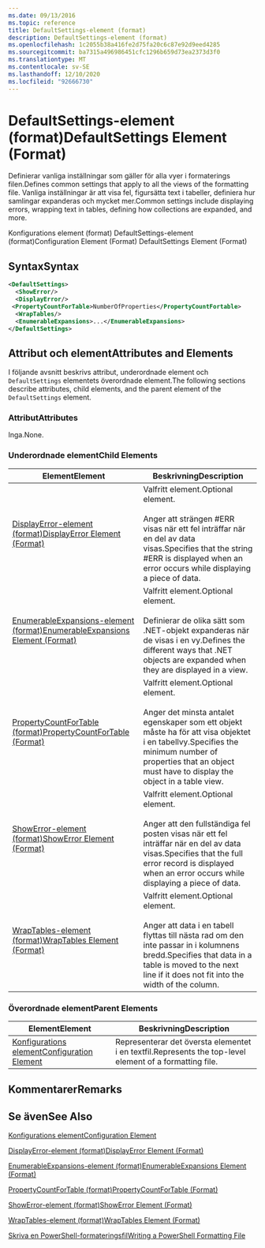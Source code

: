 ```yaml
---
ms.date: 09/13/2016
ms.topic: reference
title: DefaultSettings-element (format)
description: DefaultSettings-element (format)
ms.openlocfilehash: 1c2055b38a416fe2d75fa20c6c87e92d9eed4285
ms.sourcegitcommit: ba7315a496986451cfc1296b659d73ea2373d3f0
ms.translationtype: MT
ms.contentlocale: sv-SE
ms.lasthandoff: 12/10/2020
ms.locfileid: "92666730"
---
```

# <a name="defaultsettings-element-format"></a><span data-ttu-id="d6d80-103">DefaultSettings-element (format)</span><span class="sxs-lookup"><span data-stu-id="d6d80-103">DefaultSettings Element (Format)</span></span>

<span data-ttu-id="d6d80-104">Definierar vanliga inställningar som gäller för alla vyer i formaterings filen.</span><span class="sxs-lookup"><span data-stu-id="d6d80-104">Defines common settings that apply to all the views of the formatting file.</span></span> <span data-ttu-id="d6d80-105">Vanliga inställningar är att visa fel, figursätta text i tabeller, definiera hur samlingar expanderas och mycket mer.</span><span class="sxs-lookup"><span data-stu-id="d6d80-105">Common settings include displaying errors, wrapping text in tables, defining how collections are expanded, and more.</span></span>

<span data-ttu-id="d6d80-106">Konfigurations element (format) DefaultSettings-element (format)</span><span class="sxs-lookup"><span data-stu-id="d6d80-106">Configuration Element (Format) DefaultSettings Element (Format)</span></span>

## <a name="syntax"></a><span data-ttu-id="d6d80-107">Syntax</span><span class="sxs-lookup"><span data-stu-id="d6d80-107">Syntax</span></span>

```xml
<DefaultSettings>
  <ShowError/>
  <DisplayError/>
 <PropertyCountForTable>NumberOfProperties</PropertyCountFortable>
  <WrapTables/>
  <EnumerableExpansions>...</EnumerableExpansions>
</DefaultSettings>
```

## <a name="attributes-and-elements"></a><span data-ttu-id="d6d80-108">Attribut och element</span><span class="sxs-lookup"><span data-stu-id="d6d80-108">Attributes and Elements</span></span>

<span data-ttu-id="d6d80-109">I följande avsnitt beskrivs attribut, underordnade element och `DefaultSettings` elementets överordnade element.</span><span class="sxs-lookup"><span data-stu-id="d6d80-109">The following sections describe attributes, child elements, and the parent element of the `DefaultSettings` element.</span></span>

### <a name="attributes"></a><span data-ttu-id="d6d80-110">Attribut</span><span class="sxs-lookup"><span data-stu-id="d6d80-110">Attributes</span></span>

<span data-ttu-id="d6d80-111">Inga.</span><span class="sxs-lookup"><span data-stu-id="d6d80-111">None.</span></span>

### <a name="child-elements"></a><span data-ttu-id="d6d80-112">Underordnade element</span><span class="sxs-lookup"><span data-stu-id="d6d80-112">Child Elements</span></span>

|<span data-ttu-id="d6d80-113">Element</span><span class="sxs-lookup"><span data-stu-id="d6d80-113">Element</span></span>|<span data-ttu-id="d6d80-114">Beskrivning</span><span class="sxs-lookup"><span data-stu-id="d6d80-114">Description</span></span>|
|-------------|-----------------|
|[<span data-ttu-id="d6d80-115">DisplayError-element (format)</span><span class="sxs-lookup"><span data-stu-id="d6d80-115">DisplayError Element (Format)</span></span>](./displayerror-element-format.md)|<span data-ttu-id="d6d80-116">Valfritt element.</span><span class="sxs-lookup"><span data-stu-id="d6d80-116">Optional element.</span></span><br /><br /> <span data-ttu-id="d6d80-117">Anger att strängen #ERR visas när ett fel inträffar när en del av data visas.</span><span class="sxs-lookup"><span data-stu-id="d6d80-117">Specifies that the string #ERR is displayed when an error occurs while displaying a piece of data.</span></span>|
|[<span data-ttu-id="d6d80-118">EnumerableExpansions-element (format)</span><span class="sxs-lookup"><span data-stu-id="d6d80-118">EnumerableExpansions Element (Format)</span></span>](./enumerableexpansions-element-format.md)|<span data-ttu-id="d6d80-119">Valfritt element.</span><span class="sxs-lookup"><span data-stu-id="d6d80-119">Optional element.</span></span><br /><br /> <span data-ttu-id="d6d80-120">Definierar de olika sätt som .NET-objekt expanderas när de visas i en vy.</span><span class="sxs-lookup"><span data-stu-id="d6d80-120">Defines the different ways that .NET objects are expanded when they are displayed in a view.</span></span>|
|[<span data-ttu-id="d6d80-121">PropertyCountForTable (format)</span><span class="sxs-lookup"><span data-stu-id="d6d80-121">PropertyCountForTable (Format)</span></span>](./propertycountfortable-element-format.md)|<span data-ttu-id="d6d80-122">Valfritt element.</span><span class="sxs-lookup"><span data-stu-id="d6d80-122">Optional element.</span></span><br /><br /> <span data-ttu-id="d6d80-123">Anger det minsta antalet egenskaper som ett objekt måste ha för att visa objektet i en tabellvy.</span><span class="sxs-lookup"><span data-stu-id="d6d80-123">Specifies the minimum number of properties that an object must have to display the object in a table view.</span></span>|
|[<span data-ttu-id="d6d80-124">ShowError-element (format)</span><span class="sxs-lookup"><span data-stu-id="d6d80-124">ShowError Element (Format)</span></span>](./showerror-element-format.md)|<span data-ttu-id="d6d80-125">Valfritt element.</span><span class="sxs-lookup"><span data-stu-id="d6d80-125">Optional element.</span></span><br /><br /> <span data-ttu-id="d6d80-126">Anger att den fullständiga fel posten visas när ett fel inträffar när en del av data visas.</span><span class="sxs-lookup"><span data-stu-id="d6d80-126">Specifies that the full error record is displayed when an error occurs while displaying a piece of data.</span></span>|
|[<span data-ttu-id="d6d80-127">WrapTables-element (format)</span><span class="sxs-lookup"><span data-stu-id="d6d80-127">WrapTables Element (Format)</span></span>](./wraptables-element-format.md)|<span data-ttu-id="d6d80-128">Valfritt element.</span><span class="sxs-lookup"><span data-stu-id="d6d80-128">Optional element.</span></span><br /><br /> <span data-ttu-id="d6d80-129">Anger att data i en tabell flyttas till nästa rad om den inte passar in i kolumnens bredd.</span><span class="sxs-lookup"><span data-stu-id="d6d80-129">Specifies that data in a table is moved to the next line if it does not fit into the width of the column.</span></span>|

### <a name="parent-elements"></a><span data-ttu-id="d6d80-130">Överordnade element</span><span class="sxs-lookup"><span data-stu-id="d6d80-130">Parent Elements</span></span>

|<span data-ttu-id="d6d80-131">Element</span><span class="sxs-lookup"><span data-stu-id="d6d80-131">Element</span></span>|<span data-ttu-id="d6d80-132">Beskrivning</span><span class="sxs-lookup"><span data-stu-id="d6d80-132">Description</span></span>|
|-------------|-----------------|
|[<span data-ttu-id="d6d80-133">Konfigurations element</span><span class="sxs-lookup"><span data-stu-id="d6d80-133">Configuration Element</span></span>](./configuration-element-format.md)|<span data-ttu-id="d6d80-134">Representerar det översta elementet i en textfil.</span><span class="sxs-lookup"><span data-stu-id="d6d80-134">Represents the top-level element of a formatting file.</span></span>|

## <a name="remarks"></a><span data-ttu-id="d6d80-135">Kommentarer</span><span class="sxs-lookup"><span data-stu-id="d6d80-135">Remarks</span></span>

## <a name="see-also"></a><span data-ttu-id="d6d80-136">Se även</span><span class="sxs-lookup"><span data-stu-id="d6d80-136">See Also</span></span>

[<span data-ttu-id="d6d80-137">Konfigurations element</span><span class="sxs-lookup"><span data-stu-id="d6d80-137">Configuration Element</span></span>](./configuration-element-format.md)

[<span data-ttu-id="d6d80-138">DisplayError-element (format)</span><span class="sxs-lookup"><span data-stu-id="d6d80-138">DisplayError Element (Format)</span></span>](./displayerror-element-format.md)

[<span data-ttu-id="d6d80-139">EnumerableExpansions-element (format)</span><span class="sxs-lookup"><span data-stu-id="d6d80-139">EnumerableExpansions Element (Format)</span></span>](./enumerableexpansions-element-format.md)

[<span data-ttu-id="d6d80-140">PropertyCountForTable (format)</span><span class="sxs-lookup"><span data-stu-id="d6d80-140">PropertyCountForTable (Format)</span></span>](./propertycountfortable-element-format.md)

[<span data-ttu-id="d6d80-141">ShowError-element (format)</span><span class="sxs-lookup"><span data-stu-id="d6d80-141">ShowError Element (Format)</span></span>](./showerror-element-format.md)

[<span data-ttu-id="d6d80-142">WrapTables-element (format)</span><span class="sxs-lookup"><span data-stu-id="d6d80-142">WrapTables Element (Format)</span></span>](./wraptables-element-format.md)

[<span data-ttu-id="d6d80-143">Skriva en PowerShell-formateringsfil</span><span class="sxs-lookup"><span data-stu-id="d6d80-143">Writing a PowerShell Formatting File</span></span>](./writing-a-powershell-formatting-file.md)
